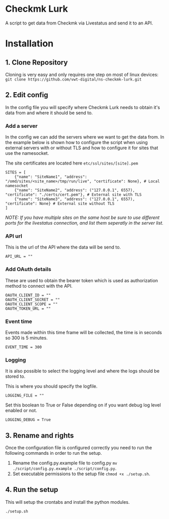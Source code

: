 # Checkmk Lurk

A script to get data from Checkmk via Livestatus and send it to an API.

# Installation
## 1. Clone Repository 
Cloning is very easy and only requires one step on most of linux devices:
`git clone https://github.com/vwt-digital/ns-checkmk-lurk.git `  
## 2. Edit config
In the config file you will specify where Checkmk Lurk needs to obtain it's data from and where it should be send to.
### Add a server
In the config we can add the servers where we want to get the data from. In the example below is shown how to configure the script when using external servers with or without TLS and how to configure it for sites that use the namesocket.

The site certificates are located here `etc/ssl/sites/[site].pem`
```
SITES = [
    {"name": "SiteName1", "address": "/omd/sites/<site_name>/tmp/run/live", "certificate": None}, # Local namesocket
    {"name": "SiteName2", "address": ("127.0.0.1", 6557), "certificate": "./certs/cert.pem"}, # External site with TLS
    {"name": "SiteName3", "address": ("127.0.0.1", 6557), "certificate": None} # External site without TLS
]
```
*NOTE:  If you have multiple sites on the same host be sure to use different ports for the livestatus connection, and list them seperatly in the server list.*

### API url
This is the url of the API where the data will be send to.

`API_URL = ""`

### Add OAuth details
These are used to obtain the bearer token which is used as authorization method to connect with the API.

    OAUTH_CLIENT_ID = ""  
    OAUTH_CLIENT_SECRET = ""  
    OAUTH_CLIENT_SCOPE = ""  
    OAUTH_TOKEN_URL = ""

### Event time
Events made within this time frame will be collected, the time is in seconds so 300 is 5 minutes.

`EVENT_TIME = 300` 

### Logging
It is also possible to select the logging level and where the logs should be stored to.

This is where you should specify the logfile. 

`LOGGING_FILE = ""`

Set this boolean to True or False depending on if you want debug log level enabled or not.

`LOGGING_DEBUG = True`



## 3. Rename and rights
Once the configuration file is configured correctly you need to run the following commands in order to run the setup.

1. Rename the config.py.example file to config.py `mv ./script/config.py.example ./script/config.py`.
2. Set executable permissions to the setup file `chmod +x ./setup.sh`.

## 4. Run the setup
This will setup the crontabs and install the python modules.

`./setup.sh`

